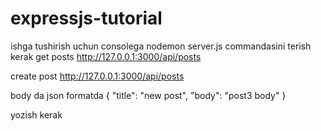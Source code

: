 # expressjs-tutorial
ishga tushirish uchun consolega nodemon server.js commandasini terish kerak
get posts http://127.0.0.1:3000/api/posts

create post http://127.0.0.1:3000/api/posts

body da json formatda 
{
    "title": "new post",
    "body": "post3 body"
}

yozish kerak
